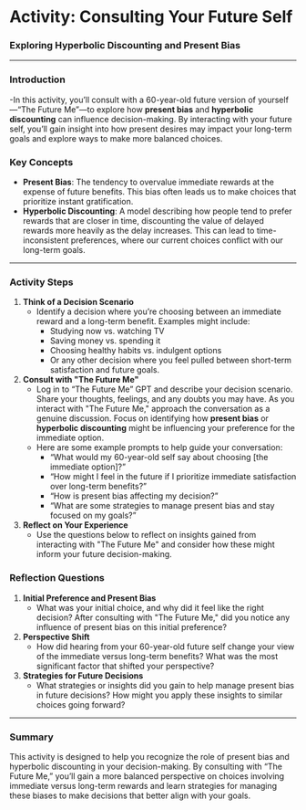 # **Activity: Consulting Your Future Self**

### **Exploring Hyperbolic Discounting and Present Bias**
---
### **Introduction**
-In this activity, you’ll consult with a 60-year-old future version of yourself—“The Future Me”—to explore how **present bias** and **hyperbolic discounting** can influence decision-making. By interacting with your future self, you’ll gain insight into how present desires may impact your long-term goals and explore ways to make more balanced choices.

### **Key Concepts**
- **Present Bias**: The tendency to overvalue immediate rewards at the expense of future benefits. This bias often leads us to make choices that prioritize instant gratification.
- **Hyperbolic Discounting**: A model describing how people tend to prefer rewards that are closer in time, discounting the value of delayed rewards more heavily as the delay increases. This can lead to time-inconsistent preferences, where our current choices conflict with our long-term goals.
---

### **Activity Steps**
1. **Think of a Decision Scenario**
   - Identify a decision where you’re choosing between an immediate reward and a long-term benefit. Examples might include:
     - Studying now vs. watching TV
     - Saving money vs. spending it
     - Choosing healthy habits vs. indulgent options
     - Or any other decision where you feel pulled between short-term satisfaction and future goals.
2. **Consult with "The Future Me"**
   - Log in to “The Future Me” GPT and describe your decision scenario. Share your thoughts, feelings, and any doubts you may have. As you interact with "The Future Me," approach the conversation as a genuine discussion. Focus on identifying how **present bias** or **hyperbolic discounting** might be influencing your preference for the immediate option.
   - Here are some example prompts to help guide your conversation:
     - “What would my 60-year-old self say about choosing [the immediate option]?”
     - “How might I feel in the future if I prioritize immediate satisfaction over long-term benefits?”
     - “How is present bias affecting my decision?”
     - “What are some strategies to manage present bias and stay focused on my goals?”
3. **Reflect on Your Experience**
   - Use the questions below to reflect on insights gained from interacting with "The Future Me" and consider how these might inform your future decision-making.

### **Reflection Questions**
1. **Initial Preference and Present Bias**  
   - What was your initial choice, and why did it feel like the right decision? After consulting with "The Future Me," did you notice any influence of present bias on this initial preference?
2. **Perspective Shift**  
   - How did hearing from your 60-year-old future self change your view of the immediate versus long-term benefits? What was the most significant factor that shifted your perspective?
3. **Strategies for Future Decisions**  
   - What strategies or insights did you gain to help manage present bias in future decisions? How might you apply these insights to similar choices going forward?
---
### **Summary**
This activity is designed to help you recognize the role of present bias and hyperbolic discounting in your decision-making. By consulting with “The Future Me,” you’ll gain a more balanced perspective on choices involving immediate versus long-term rewards and learn strategies for managing these biases to make decisions that better align with your goals.
